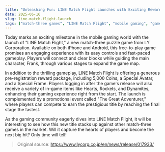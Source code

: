 ```yaml
---
title: "Unleashing Fun: LINE Match Flight Launches with Exciting Rewards"
date: 2025-06-16
slug: line-match-flight-launch
tags: ["match-three games", "LINE Match Flight", "mobile gaming", "game launch"]
---
```


Today marks an exciting milestone in the mobile gaming world with the launch of "LINE Match Flight," a new match-three puzzle game from LY Corporation. Available on both iPhone and Android, this free-to-play game promises an engaging experience with its easy controls and fast-paced gameplay. Players will connect and clear blocks while guiding the main character, Frank, through various stages to expand the game map.

In addition to the thrilling gameplay, LINE Match Flight is offering a generous pre-registration reward package, including 5,000 Coins, a Special Avatar, and a Special Frame. Players logging in after the game's release will also receive a variety of in-game items like Hearts, Rockets, and Dynamites, enhancing their gaming experience right from the start. The launch is complemented by a promotional event called "The Great Adventurer," where players can compete to earn the prestigious title by reaching the final stage the fastest.

As the gaming community eagerly dives into LINE Match Flight, it will be interesting to see how this new title stacks up against other match-three games in the market. Will it capture the hearts of players and become the next big hit? Only time will tell!

> Original source: https://www.lycorp.co.jp/en/news/release/017933/